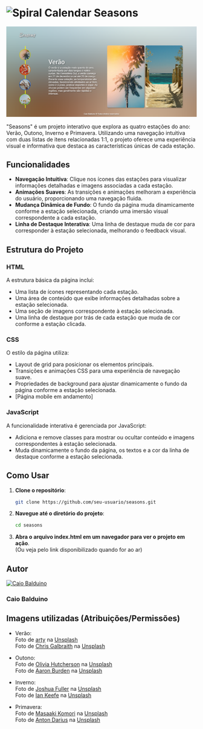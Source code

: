 # <img src="https://raw.githubusercontent.com/Tarikul-Islam-Anik/Animated-Fluent-Emojis/master/Emojis/Objects/Spiral%20Calendar.png" alt="Spiral Calendar" width="50" height="50" /> Seasons 
![alt text](image.png)

"Seasons" é um projeto interativo que explora as quatro estações do ano: Verão, Outono, Inverno e Primavera. Utilizando uma navegação intuitiva com duas listas de itens relacionadas 1:1, o projeto oferece uma experiência visual e informativa que destaca as características únicas de cada estação.

## Funcionalidades

- **Navegação Intuitiva**: Clique nos ícones das estações para visualizar informações detalhadas e imagens associadas a cada estação.
- **Animações Suaves**: As transições e animações melhoram a experiência do usuário, proporcionando uma navegação fluida.
- **Mudança Dinâmica de Fundo**: O fundo da página muda dinamicamente conforme a estação selecionada, criando uma imersão visual correspondente a cada estação.
- **Linha de Destaque Interativa**: Uma linha de destaque muda de cor para corresponder à estação selecionada, melhorando o feedback visual.

## Estrutura do Projeto

### HTML

A estrutura básica da página inclui:

- Uma lista de ícones representando cada estação.
- Uma área de conteúdo que exibe informações detalhadas sobre a estação selecionada.
- Uma seção de imagens correspondente à estação selecionada.
- Uma linha de destaque por trás de cada estação que muda de cor conforme a estação clicada.

### CSS

O estilo da página utiliza:

- Layout de grid para posicionar os elementos principais.
- Transições e animações CSS para uma experiência de navegação suave.
- Propriedades de background para ajustar dinamicamente o fundo da página conforme a estação selecionada.
- [Página mobile em andamento]

### JavaScript

A funcionalidade interativa é gerenciada por JavaScript:

- Adiciona e remove classes para mostrar ou ocultar conteúdo e imagens correspondentes à estação selecionada.
- Muda dinamicamente o fundo da página, os textos e a cor da linha de destaque conforme a estação selecionada.

## Como Usar

1. **Clone o repositório**:
   ```bash
   git clone https://github.com/seu-usuario/seasons.git

2. **Navegue até o diretório do projeto**:
   ```bash
   cd seasons

3. **Abra o arquivo index.html em um navegador para ver o projeto em ação**.</br>
(Ou veja pelo link disponibilizado quando for ao ar)

## Autor
<a href="https://github.com/Caiobaldudev">
  <img src="https://github.com/Caiobaldudev.png" alt="Caio Balduino" width="150">
</a>
<h3>Caio Balduino</h3>

## Imagens utilizadas (Atribuições/Permissões)

- Verão: </br>
Foto de <a href="https://unsplash.com/pt-br/@artycial?utm_content=creditCopyText&utm_medium=referral&utm_source=unsplash">arty</a> na <a href="https://unsplash.com/pt-br/fotografias/foto-de-palmeiras-verdes-n_GGaQHqT4Q?utm_content=creditCopyText&utm_medium=referral&utm_source=unsplash">Unsplash</a></br>
Foto de <a href="https://unsplash.com/pt-br/@heycrisso?utm_content=creditCopyText&utm_medium=referral&utm_source=unsplash">Chris Galbraith</a> na <a href="https://unsplash.com/pt-br/fotografias/corpo-de-paisagem-de-agua-7XAM0J3dNQM?utm_content=creditCopyText&utm_medium=referral&utm_source=unsplash">Unsplash</a>
  
- Outono:</br>
Foto de <a href="https://unsplash.com/pt-br/@ohutcherson?utm_content=creditCopyText&utm_medium=referral&utm_source=unsplash">Olivia Hutcherson</a> na <a href="https://unsplash.com/pt-br/fotografias/folha-de-bordo-marrom-rN3m7aTH3io?utm_content=creditCopyText&utm_medium=referral&utm_source=unsplash">Unsplash</a></br>
Foto de <a href="https://unsplash.com/pt-br/@aaronburden?utm_content=creditCopyText&utm_medium=referral&utm_source=unsplash">Aaron Burden</a> na <a href="https://unsplash.com/pt-br/fotografias/banco-de-madeira-marrom-ao-lado-da-arvore-b9drVB7xIOI?utm_content=creditCopyText&utm_medium=referral&utm_source=unsplash">Unsplash</a>

- Inverno:</br>
Foto de <a href="https://unsplash.com/pt-br/@joshuafuller?utm_content=creditCopyText&utm_medium=referral&utm_source=unsplash">Joshua Fuller</a> na <a href="https://unsplash.com/pt-br/fotografias/trigos-marrons-sob-o-ceu-cinzento-JGf0KBPj3x4?utm_content=creditCopyText&utm_medium=referral&utm_source=unsplash">Unsplash</a></br>
Foto de <a href="https://unsplash.com/pt-br/@iankeefe?utm_content=creditCopyText&utm_medium=referral&utm_source=unsplash">Ian Keefe</a> na <a href="https://unsplash.com/pt-br/fotografias/casa-de-madeira-perto-de-pinheiros-e-lagoa-revestida-com-neve-durante-o-dia-OgcJIKRnRC8?utm_content=creditCopyText&utm_medium=referral&utm_source=unsplash">Unsplash</a>

- Primavera:</br>
Foto de <a href="https://unsplash.com/pt-br/@gaspanik?utm_content=creditCopyText&utm_medium=referral&utm_source=unsplash">Masaaki Komori</a> na <a href="https://unsplash.com/pt-br/fotografias/close-shot-of-yellow-flowers-Z8TQv3yKQd4?utm_content=creditCopyText&utm_medium=referral&utm_source=unsplash">Unsplash</a></br>
Foto de <a href="https://unsplash.com/pt-br/@thesollers?utm_content=creditCopyText&utm_medium=referral&utm_source=unsplash">Anton Darius</a> na <a href="https://unsplash.com/pt-br/fotografias/flores-variadas-0MEda5JdPTo?utm_content=creditCopyText&utm_medium=referral&utm_source=unsplash">Unsplash</a>

  